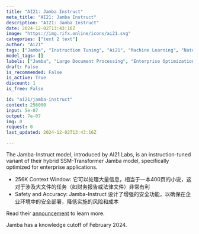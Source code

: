 ```yaml
---
title: "AI21: Jamba Instruct"
meta_title: "AI21: Jamba Instruct"
description: "AI21: Jamba Instruct"
date: 2024-12-02T13:43:16Z
image: "https://img.rifx.online/icons/ai21.svg"
categories: ["text 2 text"]
author: "Ai21"
tags: ["Jamba", "Instruction Tuning", "Ai21", "Machine Learning", "Natural Language Processing", "Programming", "Technology", "Enterprise Optimization", "Chatbots", "Large Document Processing", "Safety Features"]
model_tags: []
labels: ["Jamba", "Large Document Processing", "Enterprise Optimization", "Safety Features", "Instruction Tuning"]
draft: False
is_recommended: False
is_active: True
discount: 1
is_free: False

id: "ai21/jamba-instruct"
context: 256000
input: 5e-07
output: 7e-07
img: 0
request: 0
last_updated: 2024-12-02T13:43:16Z

---
```


The Jamba-Instruct model, introduced by AI21 Labs, is an instruction-tuned variant of their hybrid SSM-Transformer Jamba model, specifically optimized for enterprise applications.

- 256K Context Window: 它可以处理大量信息，相当于一本400页的小说，这对于涉及大文件的任务（如财务报告或法律文件）非常有利
- Safety and Accuracy: Jamba-Instruct 设计了增强的安全功能，以确保在企业环境中的安全部署，降低实施的风险和成本

Read their [announcement](https://www.ai21.com/blog/announcing-jamba) to learn more.

Jamba has a knowledge cutoff of February 2024.

